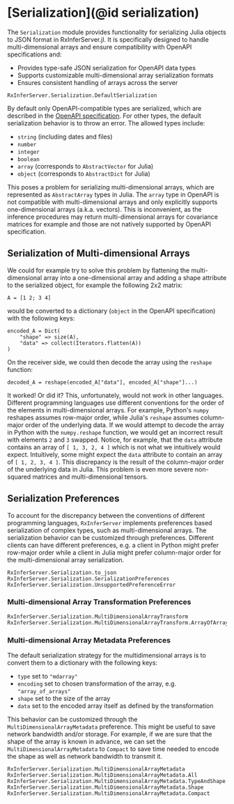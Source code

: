 # [Serialization](@id serialization)

The `Serialization` module provides functionality for serializing Julia objects to JSON format in RxInferServer.jl. It is specifically designed to handle multi-dimensional arrays and ensure compatibility with OpenAPI specifications and:

- Provides type-safe JSON serialization for OpenAPI data types
- Supports customizable multi-dimensional array serialization formats
- Ensures consistent handling of arrays across the server

```@docs
RxInferServer.Serialization.DefaultSerialization
```

By default only OpenAPI-compatible types are serialized, which are described in the [OpenAPI specification](https://swagger.io/docs/specification/v3_0/data-models/data-types/). For other types, the default serialization behavior is to throw an error. The allowed types include:

- `string` (including dates and files)
- `number`
- `integer`
- `boolean`
- `array` (corresponds to `AbstractVector` for Julia)
- `object` (corresponds to `AbstractDict` for Julia)

This poses a problem for serializing multi-dimensional arrays, which are represented as `AbstractArray` types in Julia. The `array` type in OpenAPI is not compatible with multi-dimensional arrays and only explicitly supports one-dimensional arrays (a.k.a. vectors).
This is inconvenient, as the inference procedures may return multi-dimensional arrays for covariance matrices for example and those are not natively supported by OpenAPI specification.

## Serialization of Multi-dimensional Arrays

We could for example try to solve this problem by flattening the multi-dimensional array into a one-dimensional array and adding a shape attribute to the serialized object, for example the following 2x2 matrix:

```@example serialization-problem
A = [1 2; 3 4]
```

would be converted to a dictionary (`object` in the OpenAPI specification) with the following keys:

```@example serialization-problem
encoded_A = Dict(
    "shape" => size(A),
    "data" => collect(Iterators.flatten(A))
)
```

On the receiver side, we could then decode the array using the `reshape` function:

```@example serialization-problem
decoded_A = reshape(encoded_A["data"], encoded_A["shape"]...)
```

It worked! Or did it? This, unfortunately, would not work in other languages. Different programming languages use different conventions for the order of the elements in multi-dimensional arrays. For example, Python's `numpy` reshapes assumes row-major order, while Julia's `reshape` assumes column-major order of the underlying data. If we would attempt to decode the array in Python with the `numpy.reshape` function, we would get an incorrect result with elements `2` and `3` swapped. Notice, for example, that the `data` attribute contains an array of `[ 1, 3, 2, 4 ]` which is not what we intuitively would expect. Intuitively, some might expect the `data` attribute to contain an array of `[ 1, 2, 3, 4 ]`. This discrepancy is the result of the column-major order of the underlying data in Julia. This problem is even more severe non-squared matrices and multi-dimensional tensors.

## Serialization Preferences

To account for the discrepancy between the conventions of different programming languages, `RxInferServer` implements preferences based serialization of complex types, such as multi-dimensional arrays. The serialization behavior can be customized through preferences. Different clients can have different preferences, e.g. a client in Python might prefer row-major order while a client in Julia might prefer column-major order for the multi-dimensional array serialization.

```@docs
RxInferServer.Serialization.to_json
RxInferServer.Serialization.SerializationPreferences
RxInferServer.Serialization.UnsupportedPreferenceError
```

### Multi-dimensional Array Transformation Preferences

```@docs
RxInferServer.Serialization.MultiDimensionalArrayTransform
RxInferServer.Serialization.MultiDimensionalArrayTransform.ArrayOfArrays
```

### Multi-dimensional Array Metadata Preferences

The default serialization strategy for the multidimensional arrays is to convert them to a dictionary with the following keys:

- `type` set to `"mdarray"`
- `encoding` set to chosen transformation of the array, e.g. `"array_of_arrays"`
- `shape` set to the size of the array
- `data` set to the encoded array itself as defined by the transformation

This behavior can be customized through the `MultiDimensionalArrayMetadata` preference. This might be useful to save network bandwidth and/or storage.
For example, if we are sure that the shape of the array is known in advance, we can set the `MultiDimensionalArrayMetadata` to `Compact` to save time needed to encode the shape as well as network bandwidth to transmit it.

```@docs
RxInferServer.Serialization.MultiDimensionalArrayMetadata
RxInferServer.Serialization.MultiDimensionalArrayMetadata.All
RxInferServer.Serialization.MultiDimensionalArrayMetadata.TypeAndShape
RxInferServer.Serialization.MultiDimensionalArrayMetadata.Shape
RxInferServer.Serialization.MultiDimensionalArrayMetadata.Compact
```
